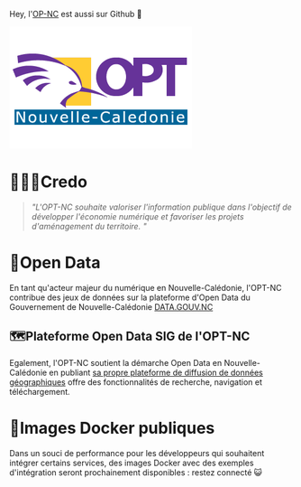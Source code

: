 Hey, l'[OP-NC](https://www.opt.nc/) est aussi sur Github 👐

![Logo OPT-NC](https://raw.githubusercontent.com/opt-nc/.github/main/img/nc_opt.gif "Logo OPT-NC")

# 🧑‍🤝‍🧑Credo

> *"L'OPT-NC souhaite valoriser l'information publique dans l'objectif de développer l'économie numérique et favoriser les projets d'aménagement du territoire. 
"*

# 🔖Open Data

En tant qu'acteur majeur du numérique en Nouvelle-Calédonie, l'OPT-NC contribue des jeux de données sur la
plateforme d'Open Data du Gouvernement de Nouvelle-Calédonie [DATA.GOUV.NC](https://data.gouv.nc/explore/?q=opt&disjunctive.theme&disjunctive.publisher&disjunctive.keyword&disjunctive.attributions&disjunctive.license&sort=explore.popularity_score&refine.publisher=Office+des+postes+et+t%C3%A9l%C3%A9communications+de+Nouvelle-Cal%C3%A9donie+(OPT-NC))

## 🗺️Plateforme Open Data SIG de l'OPT-NC

Egalement, l'OPT-NC soutient la démarche Open Data en Nouvelle-Calédonie en publiant [sa propre plateforme de diffusion de données géographiques](https://maps.opendata.opt.nc/) offre des fonctionnalités de recherche, navigation et téléchargement.


# 🐋Images Docker publiques

Dans un souci de performance pour les développeurs qui souhaitent intégrer certains services,
des images Docker avec des exemples d'intégration seront prochainement disponibles : restez connecté 😺
